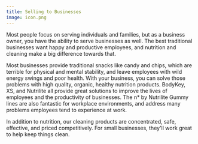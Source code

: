 ```yaml
---
title: Selling to Businesses
image: icon.png
---
```


Most people focus on serving individuals and families, but as a business owner, you have the ability to serve businesses as well. The best traditional businesses want happy and productive employees, and nutrition and cleaning make a big difference towards that. 

Most businesses provide traditional snacks like candy and chips, which are terrible for physical and mental stability, and leave employees with wild energy swings and poor health. With your business, you can solve those problems with high quality, organic, healthy nutrition products. BodyKey, XS, and Nutrilite all provide great solutions to improve the lives of employees and the productivity of businesses. The n* by Nutrilite Gummy lines are also fantastic for workplace environments, and address many problems employees tend to experience at work.

In addition to nutrition, our cleaning products are concentrated, safe, effective, and priced competitively. For small businesses, they'll work great to help keep things clean.